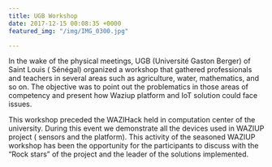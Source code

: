 ```yaml
---
title: UGB Workshop
date: 2017-12-15 00:08:35 +0000
featured_img: "/img/IMG_0300.jpg"

---
```

In the wake of the physical meetings, UGB (Université Gaston Berger) of Saint Louis ( Sénégal) organized a workshop that gathered professionals and teachers in several areas such as agriculture, water, mathematics, and so on. The objective was to point out the problematics in those areas of competency and present how Waziup platform and  IoT solution  could  face issues. 

<!--more-->

This workshop preceded the WAZIHack held  in computation center of the university. During this event we demonstrate all the devices used in WAZIUP project ( sensors and the platform). This activity of the seasoned WAZIUP workshop has been the opportunity for the participants to discuss with the  “Rock stars” of the project and the leader of the solutions implemented.